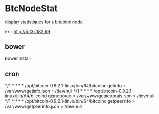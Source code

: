 BtcNodeStat
===========

display statistiques for a bitcoind node

ex : http://5.135.182.69


bower
-----
bower install


cron
----
*/1 * * * * /opt/bitcoin-0.9.2.1-linux/bin/64/bitcoind getinfo > /var/www/getinfo.json > /dev/null
*/1 * * * * /opt/bitcoin-0.9.2.1-linux/bin/64/bitcoind getnettotals > /var/www/getnettotals.json > /dev/null
*/1 * * * * /opt/bitcoin-0.9.2.1-linux/bin/64/bitcoind getpeerinfo > /var/www/getpeerinfo.json > /dev/null

